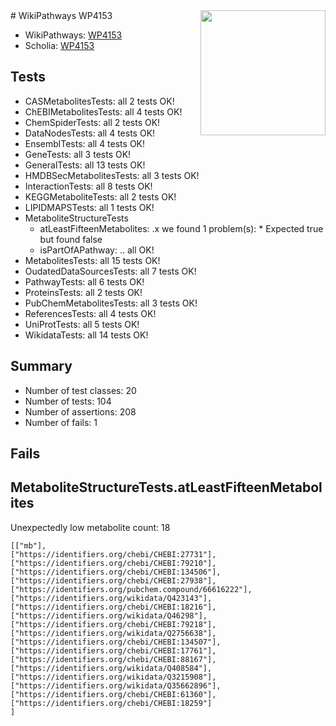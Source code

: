 <img style="float: right; width: 200px" src="https://upload.wikimedia.org/wikipedia/commons/thumb/8/83/Wplogo_with_text_500.png/640px-Wplogo_with_text_500.png" />
# WikiPathways WP4153

* WikiPathways: [WP4153](https://new.wikipathways.org/pathways/WP4153)
* Scholia: [WP4153](https://scholia.toolforge.org/wikipathways/WP4153)
## Tests
* CASMetabolitesTests: all 2 tests OK!
* ChEBIMetabolitesTests: all 4 tests OK!
* ChemSpiderTests: all 2 tests OK!
* DataNodesTests: all 4 tests OK!
* EnsemblTests: all 4 tests OK!
* GeneTests: all 3 tests OK!
* GeneralTests: all 13 tests OK!
* HMDBSecMetabolitesTests: all 3 tests OK!
* InteractionTests: all 8 tests OK!
* KEGGMetaboliteTests: all 2 tests OK!
* LIPIDMAPSTests: all 1 tests OK!
* MetaboliteStructureTests
    * atLeastFifteenMetabolites: .x we found 1 problem(s):
            * Expected true but found false
    * isPartOfAPathway: .. all OK!
* MetabolitesTests: all 15 tests OK!
* OudatedDataSourcesTests: all 7 tests OK!
* PathwayTests: all 6 tests OK!
* ProteinsTests: all 2 tests OK!
* PubChemMetabolitesTests: all 3 tests OK!
* ReferencesTests: all 4 tests OK!
* UniProtTests: all 5 tests OK!
* WikidataTests: all 14 tests OK!


## Summary

* Number of test classes: 20
* Number of tests: 104
* Number of assertions: 208
* Number of fails: 1

## Fails

<a name="3b0f945e" />

## MetaboliteStructureTests.atLeastFifteenMetabolites

Unexpectedly low metabolite count: 18

```
[["mb"],
["https://identifiers.org/chebi/CHEBI:27731"],
["https://identifiers.org/chebi/CHEBI:79210"],
["https://identifiers.org/chebi/CHEBI:134506"],
["https://identifiers.org/chebi/CHEBI:27938"],
["https://identifiers.org/pubchem.compound/66616222"],
["https://identifiers.org/wikidata/Q423143"],
["https://identifiers.org/chebi/CHEBI:18216"],
["https://identifiers.org/wikidata/Q46298"],
["https://identifiers.org/chebi/CHEBI:79218"],
["https://identifiers.org/wikidata/Q2756638"],
["https://identifiers.org/chebi/CHEBI:134507"],
["https://identifiers.org/chebi/CHEBI:17761"],
["https://identifiers.org/chebi/CHEBI:88167"],
["https://identifiers.org/wikidata/Q408584"],
["https://identifiers.org/wikidata/Q3215908"],
["https://identifiers.org/wikidata/Q35662896"],
["https://identifiers.org/chebi/CHEBI:61360"],
["https://identifiers.org/chebi/CHEBI:18259"]
]
```

